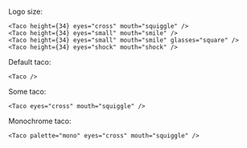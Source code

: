 Logo size:

```tsx
<Taco height={34} eyes="cross" mouth="squiggle" />
<Taco height={34} eyes="small" mouth="smile" />
<Taco height={34} eyes="small" mouth="smile" glasses="square" />
<Taco height={34} eyes="shock" mouth="shock" />
```

Default taco:

```tsx
<Taco />
```

Some taco:

```tsx
<Taco eyes="cross" mouth="squiggle" />
```

Monochrome taco:

```tsx
<Taco palette="mono" eyes="cross" mouth="squiggle" />
```
